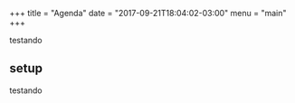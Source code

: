 +++
title = "Agenda"
date = "2017-09-21T18:04:02-03:00"
menu = "main"
+++

testando

## setup

testando
